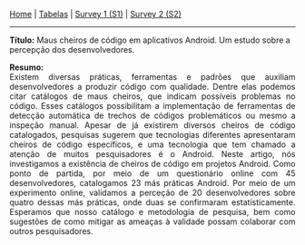 [Home](/android-code-smells-article) | [Tabelas](tables) | [Survey 1 (S1)](survey1) | [Survey 2 (S2)](survey2)
<hr/>

**Título:** Maus cheiros de código em aplicativos Android. Um estudo sobre a percepção dos desenvolvedores.

<p style='text-align: justify;'>
<b>Resumo:</b><br/>
Existem diversas práticas, ferramentas e padrões que auxiliam desenvolvedores a produzir código com qualidade. Dentre elas podemos citar catálogos de maus cheiros, que indicam possíveis problemas no código. Esses catálogos possibilitam a implementação de ferramentas de detecção automática de trechos de códigos problemáticos ou mesmo a inspeção manual. Apesar de já existirem diversos cheiros de código catalogados, pesquisas sugerem que tecnologias diferentes apresentaram cheiros de código específicos, e uma tecnologia que tem chamado a atenção de muitos pesquisadores é o Android. Neste artigo, nós investigamos a existência de cheiros de código em projetos Android. Como ponto de partida, por meio de um questionário online com 45 desenvolvedores, catalogamos 23 más práticas Android. Por meio de um experimento online, validamos a perceção de 20 desenvolvedores sobre quatro dessas más práticas, onde duas se confirmaram estatísticamente. Esperamos que nosso catálogo e metodologia de pesquisa, bem como sugestões de como mitigar as ameaças à validade possam colaborar com outros pesquisadores.
</p>